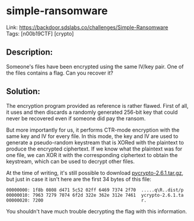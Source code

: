 simple-ransomware
=================

Link: https://backdoor.sdslabs.co/challenges/Simple-Ransomware \
Tags: [n00b19CTF] [crypto]

Description:
------------

Someone's files have been encrypted using the same IV/key pair. One of the files contains a flag. Can you recover it?

Solution:
---------

The encryption program provided as reference is rather flawed. First of all, it uses and then discards a randomly generated 256-bit key that could never be recovered even if someone did pay the ransom.

But more importantly for us, it performs CTR-mode encryption with the same key and IV for every file. In this mode, the key and IV are used to generate a pseudo-random keystream that is XORed with the plaintext to produce the encrypted ciphertext. If we know what the plaintext was for one file, we can XOR it with the corresponding ciphertext to obtain the keystream, which can be used to decrypt other files.

At the time of writing, it's still possible to download [pycrypto-2.6.1.tar.gz](https://ftp.dlitz.net/pub/dlitz/crypto/pycrypto/), but just in case it isn't here are the first 34 bytes of this file:

```
00000000: 1f8b 0808 d471 5c52 02ff 6469 7374 2f70  .....q\R..dist/p
00000010: 7963 7279 7074 6f2d 322e 362e 312e 7461  ycrypto-2.6.1.ta
00000020: 7200                                     r.
```

You shouldn't have much trouble decrypting the flag with this information.
